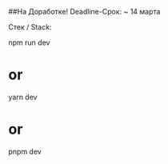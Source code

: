 

##На Доработке! Deadline-Срок: ~ 14 марта

Стек / Stack:

npm run dev
# or
yarn dev
# or
pnpm dev

